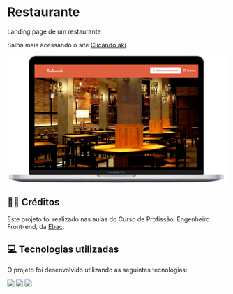 # Restaurante

<p>Landing page de um restaurante </p>

<p>Saiba mais acessando o site <a href="https://stanley-felix-bergamo.github.io/Restaurante/">Clicando aki</a></p> 
<div align="center" >
<img src="https://raw.githubusercontent.com/Stanley-Felix-Bergamo/Restaurante/main/images/mac.png" alt="imagem">
</div>


<h2>👨‍🏫 Créditos</h2>
<p>Este projeto foi realizado nas aulas do Curso de Profissão: Engenheiro Front-end, da <a href="https://ebaconline.com.br/cursos">Ebac</a>.</p>

<h2>💻 Tecnologias utilizadas</h2>

O projeto foi desenvolvido utilizando as seguintes tecnologias:<br>

<div style="display: inline_block">
  <img height="35rem" src="https://img.shields.io/badge/HTML5-E34F26?style=for-the-badge&logo=html5&logoColor=white"/>
  <img height="35rem" src="https://img.shields.io/badge/CSS3-1572B6?style=for-the-badge&logo=css3&logoColor=white"/>
  <img height="35rem" src="https://img.shields.io/badge/Bootstrap-563D7C?style=for-the-badge&logo=bootstrap&logoColor=white"/>
  <!--
  <img height="35rem" src="https://img.shields.io/badge/JavaScript-F7DF1E?style=for-the-badge&logo=javascript&logoColor=black"/>
  <img height="35rem" src="https://img.shields.io/badge/jQuery-0769AD?style=for-the-badge&logo=jquery&logoColor=white"/>
</div>
 -->
